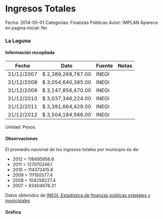 Ingresos Totales
=====

Fecha: 2014-05-01
Categorías: Finanzas Públicas
Autor: IMPLAN
Aparece en pagina inicial: No

### La Laguna

<!-- break -->

#### Información recopilada

<table class="table table-hover table-bordered matriz">
  <thead>
    <tr><th>Fecha</th><th>Dato</th><th>Fuente</th><th>Notas</th></tr>
  </thead>
  <tbody>
    <tr><td class="centrado">31/12/2007</td><td class="derecha">$ 2,389,268,767.00</td><td>INEGI</td><td></td></tr>
    <tr><td class="centrado">31/12/2008</td><td class="derecha">$ 3,054,640,385.00</td><td>INEGI</td><td></td></tr>
    <tr><td class="centrado">31/12/2009</td><td class="derecha">$ 3,147,856,470.00</td><td>INEGI</td><td></td></tr>
    <tr><td class="centrado">31/12/2010</td><td class="derecha">$ 3,037,346,224.00</td><td>INEGI</td><td></td></tr>
    <tr><td class="centrado">31/12/2011</td><td class="derecha">$ 3,391,664,429.00</td><td>INEGI</td><td></td></tr>
    <tr><td class="centrado">31/12/2012</td><td class="derecha">$ 3,504,184,566.00</td><td>INEGI</td><td></td></tr>
  </tbody>
</table>

Unidad: Pesos.

#### Observaciones

El promedio nacional de los ingresos totales por municipio es de:

- 2012 = 118495956.6
- 2011 = 127070246.1
- 2010 = 114373415.8
- 2009 = 111150577.4
- 2008 = 104258227.4
- 2007 = 83404076.21

Datos obtenidos de [INEGI. Estadística de finanzas públicas estatales y municipales](http://www.inegi.org.mx/sistemas/olap/Proyectos/bd/continuas/finanzaspublicas/FPMun.asp?s=est&c=11289&proy=efipem_fmun)

#### Gráfica

<div id="Morrisvcffcpay" class="grafica"></div>
  <script>
  new Morris.Line({
    element: 'Morrisvcffcpay',
    data: [
      { fecha: '2007-12-31', dato: 2389268767.00 },
      { fecha: '2008-12-31', dato: 3054640385.00 },
      { fecha: '2009-12-31', dato: 3147856470.00 },
      { fecha: '2010-12-31', dato: 3037346224.00 },
      { fecha: '2011-12-31', dato: 3391664429.00 },
      { fecha: '2012-12-31', dato: 3504184566.00 }
    ],
    xkey: 'fecha',
    ykeys: ['dato'],
    labels: ['Dato'],
    lineColors: ['#FF5B02'],
    xLabelFormat: function(d) {
      return d.getDate()+'/'+(d.getMonth()+1)+'/'+d.getFullYear();
    },
    dateFormat: function (ts) {
      var d = new Date(ts);
      return d.getDate() + '/' + (d.getMonth() + 1) + '/' + d.getFullYear();
    }
  });
  </script>
